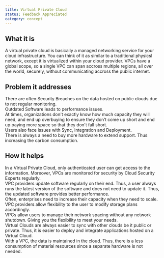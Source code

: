 ```yaml
---
title: Virtual Private Cloud
status: Feedback Appreciated
category: concept
---
```


## What it is

A virtual private cloud is basically a managed networking service for your cloud infrastructure. You can think of it as similar to a traditional physicsl network, except it is virtualized within your cloud provider. 
VPCs have a global scope, so a single VPC can span accross multiple regions, all over the world, securely, without communicating accross the public internet.  
## Problem it addresses

There are often Security Breaches on the data hosted on public clouds due to not regular monitoring.<br>
Outdated Software leads to performance issues. <br>
At times, organizations don't exactly know how much capacity they will need, and end up overbuying to ensure they don’t come up short and end up paying more space so that they don't fall short.<br> 
Users also face issues with Sync, Integration and Deployment.<br>
There is always a need to buy more hardware to extend support. Thus increasing the carbon consumption.

## How it helps

In a Virtual Private Cloud, only authenticated user can get access to the information. Moreover, VPCs are monitored for security by Cloud Security Experts regularly.<br>
VPC providers update software regularly on their end. Thus, a user always runs the latest version of the software and does not need to update it. Thus, the updated software provides better performance.<br>
Often, enterprises need to increase their capacity when they need to scale. VPC providers allow flexibility to the user to modify storage plans accordingly.<br>
VPCs allow users to manage their network spacing without any network shutdown. Giving you the flexibility to meet your needs.<br>
Virtual Clouds are always easier to sync with other clouds be it public or private. Thus, it is easier to deploy and integrate applications hosted on a Virtual Cloud.<br>
With a VPC, the data is maintained in the cloud. Thus, there is a less consumption of material resources since a separate hardware is not needed. 
